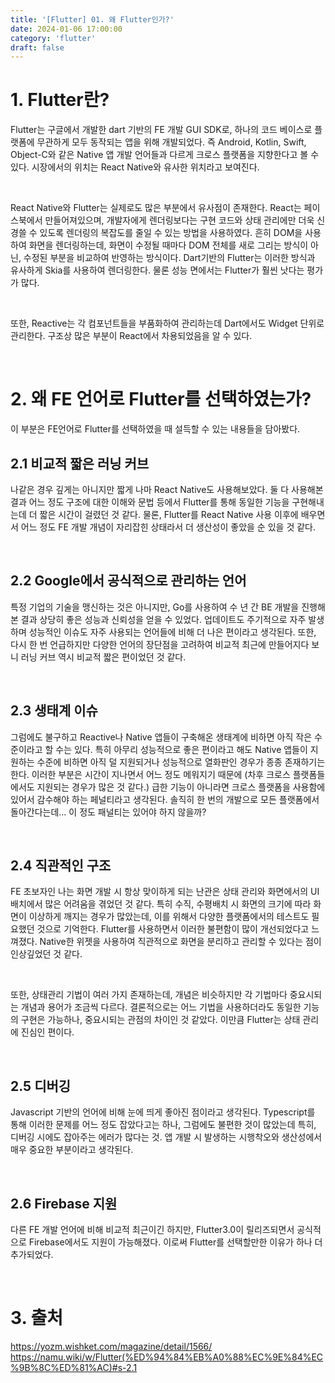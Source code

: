```yaml
---
title: '[Flutter] 01. 왜 Flutter인가?'
date: 2024-01-06 17:00:00
category: 'flutter'
draft: false
---
```


# 1. Flutter란?

Flutter는 구글에서 개발한 dart 기반의 FE 개발 GUI SDK로, 하나의 코드 베이스로 플랫폼에 무관하게 모두 동작되는 앱을 위해 개발되었다. 즉 Android, Kotlin, Swift, Object-C와 같은 Native 앱 개발 언어들과 다르게 크로스 플랫폼을 지향한다고 볼 수 있다. 시장에서의 위치는 React Native와 유사한 위치라고 보여진다.

</br>

React Native와 Flutter는 실제로도 많은 부분에서 유사점이 존재한다. React는 페이스북에서 만들어져있으며, 개발자에게 렌더링보다는 구현 코드와 상태 관리에만 더욱 신경쓸 수 있도록 렌더링의 복잡도를 줄일 수 있는 방법을 사용하였다. 흔히 DOM을 사용하여 화면을 렌더링하는데, 화면이 수정될 때마다 DOM 전체를 새로 그리는 방식이 아닌, 수정된 부분을 비교하여 반영하는 방식이다. Dart기반의 Flutter는 이러한 방식과 유사하게 Skia를 사용하여 렌더링한다. 물론 성능 면에서는 Flutter가 훨씬 낫다는 평가가 많다.

</br>

또한, Reactive는 각 컴포넌트들을 부품화하여 관리하는데 Dart에서도 Widget 단위로 관리한다. 구조상 많은 부분이 React에서 차용되었음을 알 수 있다.

</br>

# 2. 왜 FE 언어로 Flutter를 선택하였는가?

이 부분은 FE언어로 Flutter를 선택하였을 때 설득할 수 있는 내용들을 담아봤다.

## 2.1 비교적 짧은 러닝 커브


나같은 경우 깊게는 아니지만 짧게 나마 React Native도 사용해보았다. 둘 다 사용해본 결과 어느 정도 구조에 대한 이해와 문법 등에서 Flutter를 통해 동일한 기능을 구현해내는데 더 짧은 시간이 걸렸던 것 같다. 물론, Flutter를 React Native 사용 이후에 배우면서 어느 정도 FE 개발 개념이 자리잡힌 상태라서 더 생산성이 좋았을 순 있을 것 같다.

</br>

## 2.2 Google에서 공식적으로 관리하는 언어


특정 기업의 기술을 맹신하는 것은 아니지만, Go를 사용하여 수 년 간 BE 개발을 진행해본 결과 상당히 좋은 성능과 신뢰성을 얻을 수 있었다. 업데이트도 주기적으로 자주 발생하며 성능적인 이슈도 자주 사용되는 언어들에 비해 더 나은 편이라고 생각된다. 또한, 다시 한 번 언급하지만 다양한 언어의 장단점을 고려하여 비교적 최근에 만들어지다 보니 러닝 커브 역시 비교적 짧은 편이었던 것 같다.

</br>

## 2.3 생태계 이슈

그럼에도 불구하고 Reactive나 Native 앱들이 구축해온 생태계에 비하면 아직 작은 수준이라고 할 수는 있다. 특히 아무리 성능적으로 좋은 편이라고 해도 Native 앱들이 지원하는 수준에 비하면 아직 덜 지원되거나 성능적으로 열화판인 경우가 종종 존재하기는 한다. 이러한 부분은 시간이 지나면서 어느 정도 메워지기 때문에 (차후 크로스 플랫폼들에서도 지원되는 경우가 많은 것 같다.) 급한 기능이 아니라면 크로스 플랫폼을 사용함에 있어서 감수해야 하는 페널티라고 생각된다. 솔직히 한 번의 개발으로 모든 플랫폼에서 돌아간다는데... 이 정도 패널티는 있어야 하지 않을까?

</br>

## 2.4 직관적인 구조

FE 초보자인 나는 화면 개발 시 항상 맞이하게 되는 난관은 상태 관리와 화면에서의 UI 배치에서 많은 어려움을 겪었던 것 같다. 특히 수직, 수평배치 시 화면의 크기에 따라 화면이 이상하게 깨지는 경우가 많았는데, 이를 위해서 다양한 플랫폼에서의 테스트도 필요했던 것으로 기억한다. Flutter를 사용하면서 이러한 불편함이 많이 개선되었다고 느껴졌다. Native한 위젯을 사용하여 직관적으로 화면을 분리하고 관리할 수 있다는 점이 인상깊었던 것 같다. 

</br>

또한, 상태관리 기법이 여러 가지 존재하는데, 개념은 비슷하지만 각 기법마다 중요시되는 개념과 용어가 조금씩 다르다. 결론적으로는 어느 기법을 사용하더라도 동일한 기능의 구현은 가능하나, 중요시되는 관점의 차이인 것 같았다. 이만큼 Flutter는 상태 관리에 진심인 편이다.

</br>


## 2.5 디버깅

Javascript 기반의 언어에 비해 눈에 띄게 좋아진 점이라고 생각된다. Typescript를 통해 이러한 문제를 어느 정도 잡았다고는 하나, 그럼에도 불편한 것이 많았는데 특히, 디버깅 시에도 잡아주는 에러가 많다는 것. 앱 개발 시 발생하는 시행착오와 생산성에서 매우 중요한 부분이라고 생각된다.

</br>

## 2.6 Firebase 지원


다른 FE 개발 언어에 비해 비교적 최근이긴 하지만, Flutter3.0이 릴리즈되면서 공식적으로 Firebase에서도 지원이 가능해졌다. 이로써 Flutter를 선택할만한 이유가 하나 더 추가되었다.

</br>

# 3. 출처
https://yozm.wishket.com/magazine/detail/1566/</br>
https://namu.wiki/w/Flutter(%ED%94%84%EB%A0%88%EC%9E%84%EC%9B%8C%ED%81%AC)#s-2.1</br>
